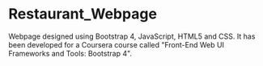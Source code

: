 # Restaurant_Webpage
Webpage designed using Bootstrap 4, JavaScript, HTML5 and CSS. It has been developed for a Coursera course called "Front-End Web UI Frameworks and Tools: Bootstrap 4".
